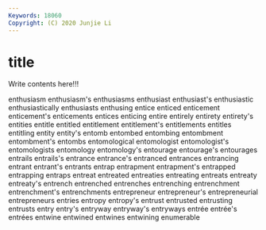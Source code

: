 ```yaml
---
Keywords: 18060
Copyright: (C) 2020 Junjie Li
---
```


# title

Write contents here!!!

enthusiasm 
enthusiasm's 
enthusiasms 
enthusiast 
enthusiast's 
enthusiastic 
enthusiastically
enthusiasts 
enthusing 
entice 
enticed 
enticement 
enticement's 
enticements 
entices 
enticing 
entire
entirely 
entirety 
entirety's 
entities 
entitle 
entitled 
entitlement 
entitlement's 
entitlements 
entitles
entitling 
entity 
entity's 
entomb 
entombed 
entombing 
entombment 
entombment's 
entombs 
entomological
entomologist 
entomologist's 
entomologists 
entomology 
entomology's 
entourage 
entourage's 
entourages 
entrails 
entrails's
entrance 
entrance's 
entranced 
entrances 
entrancing 
entrant 
entrant's 
entrants 
entrap 
entrapment
entrapment's 
entrapped 
entrapping 
entraps 
entreat 
entreated 
entreaties 
entreating 
entreats 
entreaty
entreaty's 
entrench 
entrenched 
entrenches 
entrenching 
entrenchment 
entrenchment's 
entrenchments 
entrepreneur 
entrepreneur's
entrepreneurial 
entrepreneurs 
entries 
entropy 
entropy's 
entrust 
entrusted 
entrusting 
entrusts 
entry
entry's 
entryway 
entryway's 
entryways 
entrée 
entrée's 
entrées 
entwine 
entwined 
entwines
entwining 
enumerable 
